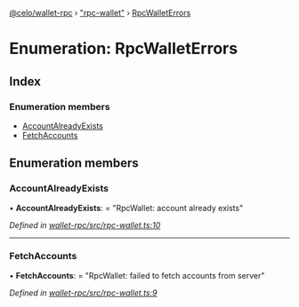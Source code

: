 [@celo/wallet-rpc](../README.md) › ["rpc-wallet"](../modules/_rpc_wallet_.md) › [RpcWalletErrors](_rpc_wallet_.rpcwalleterrors.md)

# Enumeration: RpcWalletErrors

## Index

### Enumeration members

* [AccountAlreadyExists](_rpc_wallet_.rpcwalleterrors.md#accountalreadyexists)
* [FetchAccounts](_rpc_wallet_.rpcwalleterrors.md#fetchaccounts)

## Enumeration members

###  AccountAlreadyExists

• **AccountAlreadyExists**: = "RpcWallet: account already exists"

*Defined in [wallet-rpc/src/rpc-wallet.ts:10](https://github.com/celo-org/celo-monorepo/blob/master/packages/sdk/wallets/wallet-rpc/src/rpc-wallet.ts#L10)*

___

###  FetchAccounts

• **FetchAccounts**: = "RpcWallet: failed to fetch accounts from server"

*Defined in [wallet-rpc/src/rpc-wallet.ts:9](https://github.com/celo-org/celo-monorepo/blob/master/packages/sdk/wallets/wallet-rpc/src/rpc-wallet.ts#L9)*
